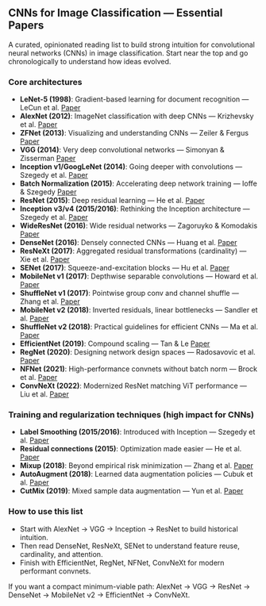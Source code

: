 ## CNNs for Image Classification — Essential Papers

A curated, opinionated reading list to build strong intuition for convolutional neural networks (CNNs) in image classification. Start near the top and go chronologically to understand how ideas evolved.

### Core architectures
- **LeNet-5 (1998)**: Gradient-based learning for document recognition — LeCun et al. [Paper](https://ieeexplore.ieee.org/document/726791)
- **AlexNet (2012)**: ImageNet classification with deep CNNs — Krizhevsky et al. [Paper](https://proceedings.neurips.cc/paper_files/paper/2012/hash/c399862d3b9d6b76c8436e924a68c45b-Abstract.html)
- **ZFNet (2013)**: Visualizing and understanding CNNs — Zeiler & Fergus [Paper](https://arxiv.org/abs/1311.2901)
- **VGG (2014)**: Very deep convolutional networks — Simonyan & Zisserman [Paper](https://arxiv.org/abs/1409.1556)
- **Inception v1/GoogLeNet (2014)**: Going deeper with convolutions — Szegedy et al. [Paper](https://arxiv.org/abs/1409.4842)
- **Batch Normalization (2015)**: Accelerating deep network training — Ioffe & Szegedy [Paper](https://arxiv.org/abs/1502.03167)
- **ResNet (2015)**: Deep residual learning — He et al. [Paper](https://arxiv.org/abs/1512.03385)
- **Inception v3/v4 (2015/2016)**: Rethinking the Inception architecture — Szegedy et al. [Paper](https://arxiv.org/abs/1512.00567)
- **WideResNet (2016)**: Wide residual networks — Zagoruyko & Komodakis [Paper](https://arxiv.org/abs/1605.07146)
- **DenseNet (2016)**: Densely connected CNNs — Huang et al. [Paper](https://arxiv.org/abs/1608.06993)
- **ResNeXt (2017)**: Aggregated residual transformations (cardinality) — Xie et al. [Paper](https://arxiv.org/abs/1611.05431)
- **SENet (2017)**: Squeeze-and-excitation blocks — Hu et al. [Paper](https://arxiv.org/abs/1709.01507)
- **MobileNet v1 (2017)**: Depthwise separable convolutions — Howard et al. [Paper](https://arxiv.org/abs/1704.04861)
- **ShuffleNet v1 (2017)**: Pointwise group conv and channel shuffle — Zhang et al. [Paper](https://arxiv.org/abs/1707.01083)
- **MobileNet v2 (2018)**: Inverted residuals, linear bottlenecks — Sandler et al. [Paper](https://arxiv.org/abs/1801.04381)
- **ShuffleNet v2 (2018)**: Practical guidelines for efficient CNNs — Ma et al. [Paper](https://arxiv.org/abs/1807.11164)
- **EfficientNet (2019)**: Compound scaling — Tan & Le [Paper](https://arxiv.org/abs/1905.11946)
- **RegNet (2020)**: Designing network design spaces — Radosavovic et al. [Paper](https://arxiv.org/abs/2003.13678)
- **NFNet (2021)**: High-performance convnets without batch norm — Brock et al. [Paper](https://arxiv.org/abs/2102.06171)
- **ConvNeXt (2022)**: Modernized ResNet matching ViT performance — Liu et al. [Paper](https://arxiv.org/abs/2201.03545)

### Training and regularization techniques (high impact for CNNs)
- **Label Smoothing (2015/2016)**: Introduced with Inception — Szegedy et al. [Paper](https://arxiv.org/abs/1512.00567)
- **Residual connections (2015)**: Optimization made easier — He et al. [Paper](https://arxiv.org/abs/1512.03385)
- **Mixup (2018)**: Beyond empirical risk minimization — Zhang et al. [Paper](https://arxiv.org/abs/1710.09412)
- **AutoAugment (2018)**: Learned data augmentation policies — Cubuk et al. [Paper](https://arxiv.org/abs/1805.09501)
- **CutMix (2019)**: Mixed sample data augmentation — Yun et al. [Paper](https://arxiv.org/abs/1905.04899)

### How to use this list
- Start with AlexNet → VGG → Inception → ResNet to build historical intuition.
- Then read DenseNet, ResNeXt, SENet to understand feature reuse, cardinality, and attention.
- Finish with EfficientNet, RegNet, NFNet, ConvNeXt for modern performant convnets.

If you want a compact minimum-viable path: AlexNet → VGG → ResNet → DenseNet → MobileNet v2 → EfficientNet → ConvNeXt.


